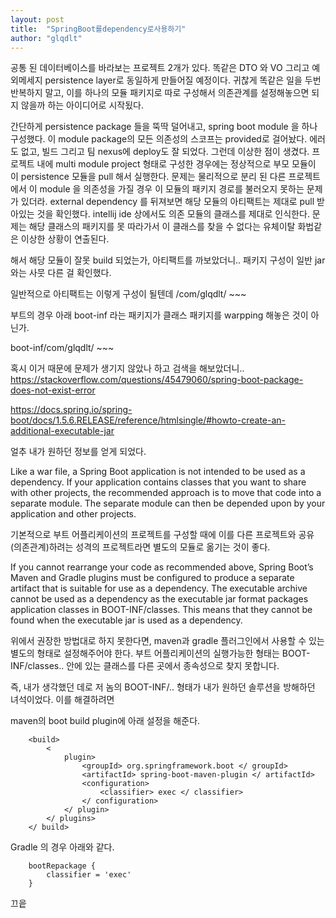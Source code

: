 ```yaml
---
layout: post
title:  "SpringBoot를dependency로사용하기"
author: "glqdlt"
---
```


공통 된 데이터베이스를 바라보는 프로젝트 2개가 있다.
똑같은 DTO 와 VO 그리고 예외메세지 persistence layer로 동일하게 만들어질 예정이다.
귀찮게 똑같은 일을 두번 반복하지 말고, 
이를 하나의 모듈 패키지로 따로 구성해서 의존관계를 설정해놓으면 되지 않을까 하는 아이디어로 시작됬다.

간단하게 persistence package 들을 뚝딱 덜어내고, spring boot module 을 하나 구성했다.
이 module package의 모든 의존성의 스코프는 provided로 걸어놨다. 에러도 없고, 빌드 그리고 팀 nexus에 deploy도 잘 되었다.
그런데 이상한 점이 생겼다.
프로젝트 내에 multi module project 형태로 구성한 경우에는 정상적으로 부모 모듈이 이 persistence 모듈을 pull 해서 실행한다.
문제는 물리적으로 분리 된 다른 프로젝트에서 이 module 을 의존성을 가질 경우
이 모듈의 패키지 경로를 불러오지 못하는 문제가 있더라.
external dependency 를 뒤져보면 해당 모듈의 아티팩트는 제대로 pull 받아있는 것을 확인했다.
intellij ide 상에서도 의존 모듈의 클래스를 제대로 인식한다.
문제는 해당 클래스의 패키지를 못 따라가서 이 클래스를 찾을 수 없다는 유체이탈 화법같은 이상한 상황이 연출된다.

해서 해당 모듈이 잘못 build 되었는가, 아티팩트를 까보았더니..
패키지 구성이 일반 jar와는 사뭇 다른 걸 확인했다.

일반적으로 아티팩트는 이렇게 구성이 될텐데
/com/glqdlt/ ~~~

부트의 경우 아래 boot-inf 라는 패키지가 클래스 패키지를 warpping 해놓은 것이 아닌가.

boot-inf/com/glqdlt/ ~~~


혹시 이거 때문에 문제가 생기지 않았나 하고 검색을 해보았더니..
https://stackoverflow.com/questions/45479060/spring-boot-package-does-not-exist-error

https://docs.spring.io/spring-boot/docs/1.5.6.RELEASE/reference/htmlsingle/#howto-create-an-additional-executable-jar


얼추 내가 원하던 정보를 얻게 되었다.

Like a war file, a Spring Boot application is not intended to be used as a dependency. If your application contains classes that you want to share with other projects, the recommended approach is to move that code into a separate module. The separate module can then be depended upon by your application and other projects.

기본적으로 부트 어플리케이션의 프로젝트를 구성할 때에 이를 다른 프로젝트와 공유(의존관계)하려는 성격의 프로젝트라면 별도의 모듈로 옮기는 것이 좋다.

If you cannot rearrange your code as recommended above, Spring Boot’s Maven and Gradle plugins must be configured to produce a separate artifact that is suitable for use as a dependency. The executable archive cannot be used as a dependency as the executable jar format packages application classes in BOOT-INF/classes. This means that they cannot be found when the executable jar is used as a dependency.

위에서 권장한 방법대로 하지 못한다면, maven과 gradle 플러그인에서 사용할 수 있는 별도의 형태로 설정해주어야 한다. 부트 어플리케이션의 실행가능한 형태는 BOOT-INF/classes.. 안에 있는 클래스를 다른 곳에서 종속성으로 찾지 못합니다.


즉, 내가 생각했던 데로 저 놈의 BOOT-INF/.. 형태가 내가 원하던 솔루션을 방해하던 녀석이었다. 이를 해결하려면

maven의 boot build plugin에 아래 설정을 해준다.

        <build> 
            < 
                plugin> 
                    <groupId> org.springframework.boot </ groupId> 
                    <artifactId> spring-boot-maven-plugin </ artifactId> 
                    <configuration> 
                        <classifier> exec </ classifier> 
                    </ configuration> 
                </ plugin> 
            </ plugins> 
        </ build>


Gradle 의 경우 아래와 같다.

        bootRepackage { 
            classifier = 'exec' 
        }

끄읕